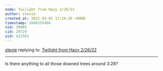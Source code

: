 ```yaml
---
node: Twilight from Hazy 2/26/22
author: stevie
created_at: 2022-03-01 17:24:26 +0000
timestamp: 1646155466
nid: 30085
cid: 29729
uid: 422561
---
```




[stevie](../profile/stevie) replying to: [Twilight from Hazy 2/26/22](../notes/junior_walk1337/02-26-2022/twilight-from-hazy-2-26-22)

----
Is there anything to all those downed trees around 3:28?